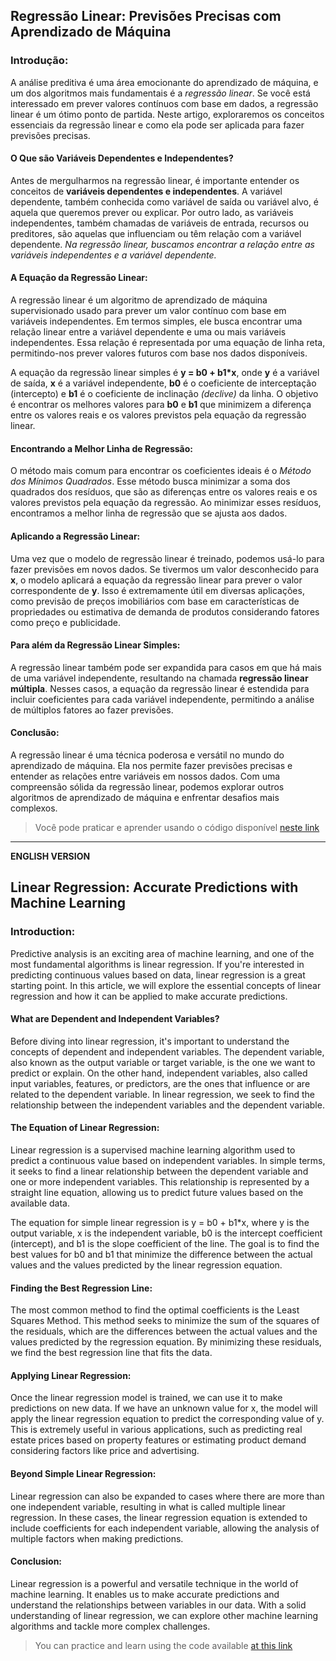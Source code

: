## Regressão Linear: Previsões Precisas com Aprendizado de Máquina

### Introdução:

A análise preditiva é uma área emocionante do aprendizado de máquina, e um dos algoritmos mais fundamentais é a *regressão linear*. Se você está interessado em prever valores contínuos com base em dados, a regressão linear é um ótimo ponto de partida. Neste artigo, exploraremos os conceitos essenciais da regressão linear e como ela pode ser aplicada para fazer previsões precisas.

#### O Que são Variáveis Dependentes e Independentes?

Antes de mergulharmos na regressão linear, é importante entender os conceitos de **variáveis dependentes e independentes**. A variável dependente, também conhecida como variável de saída ou variável alvo, é aquela que queremos prever ou explicar. Por outro lado, as variáveis independentes, também chamadas de variáveis de entrada, recursos ou preditores, são aquelas que influenciam ou têm relação com a variável dependente. *Na regressão linear, buscamos encontrar a relação entre as variáveis independentes e a variável dependente.*

#### A Equação da Regressão Linear:

A regressão linear é um algoritmo de aprendizado de máquina supervisionado usado para prever um valor contínuo com base em variáveis independentes. Em termos simples, ele busca encontrar uma relação linear entre a variável dependente e uma ou mais variáveis independentes. Essa relação é representada por uma equação de linha reta, permitindo-nos prever valores futuros com base nos dados disponíveis.

A equação da regressão linear simples é **y = b0 + b1*x**, onde **y** é a variável de saída, **x** é a variável independente, **b0** é o coeficiente de interceptação (intercepto) e **b1** é o coeficiente de inclinação *(declive)* da linha. O objetivo é encontrar os melhores valores para **b0** e **b1** que minimizem a diferença entre os valores reais e os valores previstos pela equação da regressão linear.

#### Encontrando a Melhor Linha de Regressão:

O método mais comum para encontrar os coeficientes ideais é o *Método dos Mínimos Quadrados*. Esse método busca minimizar a soma dos quadrados dos resíduos, que são as diferenças entre os valores reais e os valores previstos pela equação da regressão. Ao minimizar esses resíduos, encontramos a melhor linha de regressão que se ajusta aos dados.

#### Aplicando a Regressão Linear:

Uma vez que o modelo de regressão linear é treinado, podemos usá-lo para fazer previsões em novos dados. Se tivermos um valor desconhecido para **x**, o modelo aplicará a equação da regressão linear para prever o valor correspondente de **y**. Isso é extremamente útil em diversas aplicações, como previsão de preços imobiliários com base em características de propriedades ou estimativa de demanda de produtos considerando fatores como preço e publicidade.

#### Para além da Regressão Linear Simples:

A regressão linear também pode ser expandida para casos em que há mais de uma variável independente, resultando na chamada **regressão linear múltipla**. Nesses casos, a equação da regressão linear é estendida para incluir coeficientes para cada variável independente, permitindo a análise de múltiplos fatores ao fazer previsões.

#### Conclusão:

A regressão linear é uma técnica poderosa e versátil no mundo do aprendizado de máquina. Ela nos permite fazer previsões precisas e entender as relações entre variáveis em nossos dados. Com uma compreensão sólida da regressão linear, podemos explorar outros algoritmos de aprendizado de máquina e enfrentar desafios mais complexos. 

> Você pode praticar e aprender usando o código disponível [neste link](https://github.com/marcos-marques/linear_regression/blob/main/Linear_Regression.ipynb)


----------------------------

**ENGLISH VERSION**

## Linear Regression: Accurate Predictions with Machine Learning

### Introduction:


Predictive analysis is an exciting area of machine learning, and one of the most fundamental algorithms is linear regression. If you're interested in predicting continuous values based on data, linear regression is a great starting point. In this article, we will explore the essential concepts of linear regression and how it can be applied to make accurate predictions.

#### What are Dependent and Independent Variables?

Before diving into linear regression, it's important to understand the concepts of dependent and independent variables. The dependent variable, also known as the output variable or target variable, is the one we want to predict or explain. On the other hand, independent variables, also called input variables, features, or predictors, are the ones that influence or are related to the dependent variable. In linear regression, we seek to find the relationship between the independent variables and the dependent variable.

#### The Equation of Linear Regression:

Linear regression is a supervised machine learning algorithm used to predict a continuous value based on independent variables. In simple terms, it seeks to find a linear relationship between the dependent variable and one or more independent variables. This relationship is represented by a straight line equation, allowing us to predict future values based on the available data.

The equation for simple linear regression is y = b0 + b1*x, where y is the output variable, x is the independent variable, b0 is the intercept coefficient (intercept), and b1 is the slope coefficient of the line. The goal is to find the best values for b0 and b1 that minimize the difference between the actual values and the values predicted by the linear regression equation.

#### Finding the Best Regression Line:

The most common method to find the optimal coefficients is the Least Squares Method. This method seeks to minimize the sum of the squares of the residuals, which are the differences between the actual values and the values predicted by the regression equation. By minimizing these residuals, we find the best regression line that fits the data.

#### Applying Linear Regression:

Once the linear regression model is trained, we can use it to make predictions on new data. If we have an unknown value for x, the model will apply the linear regression equation to predict the corresponding value of y. This is extremely useful in various applications, such as predicting real estate prices based on property features or estimating product demand considering factors like price and advertising.

#### Beyond Simple Linear Regression:

Linear regression can also be expanded to cases where there are more than one independent variable, resulting in what is called multiple linear regression. In these cases, the linear regression equation is extended to include coefficients for each independent variable, allowing the analysis of multiple factors when making predictions.

#### Conclusion:

Linear regression is a powerful and versatile technique in the world of machine learning. It enables us to make accurate predictions and understand the relationships between variables in our data. With a solid understanding of linear regression, we can explore other machine learning algorithms and tackle more complex challenges.

> You can practice and learn using the code available [at this link](https://github.com/marcos-marques/linear_regression/blob/main/Linear_Regression.ipynb)
